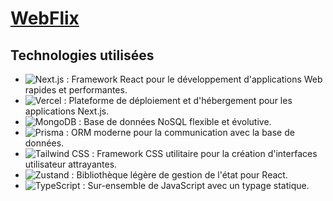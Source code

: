 # [WebFlix](https://webflix-649a152rp-seryllns.vercel.app)

## Technologies utilisées

- ![Next.js](https://img.shields.io/badge/Next.js-000000?style=for-the-badge&logo=next.js&logoColor=white) : Framework React pour le développement d'applications Web rapides et performantes.
- ![Vercel](https://img.shields.io/badge/Vercel-000000?style=for-the-badge&logo=vercel&logoColor=white) : Plateforme de déploiement et d'hébergement pour les applications Next.js.
- ![MongoDB](https://img.shields.io/badge/MongoDB-47A248?style=for-the-badge&logo=mongodb&logoColor=white) : Base de données NoSQL flexible et évolutive.
- ![Prisma](https://img.shields.io/badge/Prisma-1B222D?style=for-the-badge&logo=prisma&logoColor=white) : ORM moderne pour la communication avec la base de données.
- ![Tailwind CSS](https://img.shields.io/badge/Tailwind_CSS-38B2AC?style=for-the-badge&logo=tailwind-css&logoColor=white) : Framework CSS utilitaire pour la création d'interfaces utilisateur attrayantes.
- ![Zustand](https://img.shields.io/badge/Zustand-FFAD00?style=for-the-badge&logo=zustand&logoColor=white) : Bibliothèque légère de gestion de l'état pour React.
- ![TypeScript](https://img.shields.io/badge/TypeScript-3178C6?style=for-the-badge&logo=typescript&logoColor=white) : Sur-ensemble de JavaScript avec un typage statique.
